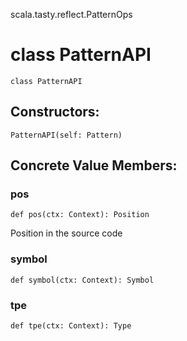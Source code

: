 scala.tasty.reflect.PatternOps
# class PatternAPI

<pre><code class="language-scala" >class PatternAPI</pre></code>
## Constructors:
<pre><code class="language-scala" >PatternAPI(self: Pattern)</pre></code>

## Concrete Value Members:
### pos
<pre><code class="language-scala" >def pos(ctx: Context): Position</pre></code>
Position in the source code

### symbol
<pre><code class="language-scala" >def symbol(ctx: Context): Symbol</pre></code>

### tpe
<pre><code class="language-scala" >def tpe(ctx: Context): Type</pre></code>

